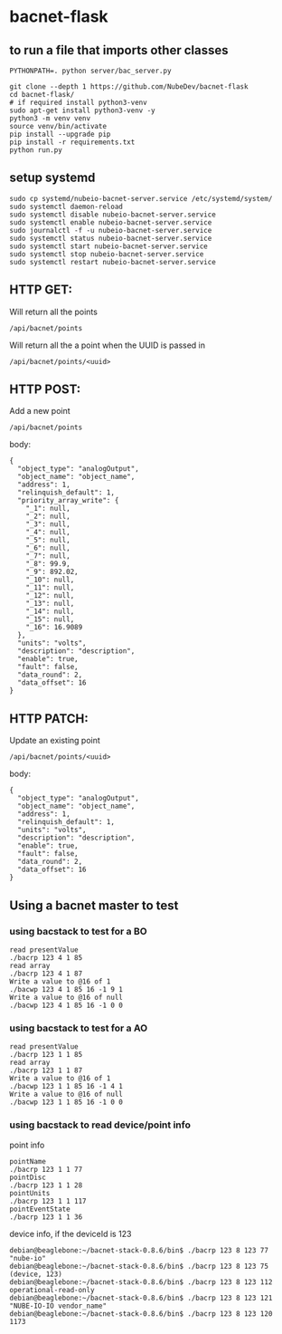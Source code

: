 # bacnet-flask


## to run a file that imports other classes
```
PYTHONPATH=. python server/bac_server.py

```

```
git clone --depth 1 https://github.com/NubeDev/bacnet-flask
cd bacnet-flask/
# if required install python3-venv
sudo apt-get install python3-venv -y
python3 -m venv venv
source venv/bin/activate
pip install --upgrade pip
pip install -r requirements.txt
python run.py
```

## setup systemd

```
sudo cp systemd/nubeio-bacnet-server.service /etc/systemd/system/
sudo systemctl daemon-reload
sudo systemctl disable nubeio-bacnet-server.service
sudo systemctl enable nubeio-bacnet-server.service
sudo journalctl -f -u nubeio-bacnet-server.service
sudo systemctl status nubeio-bacnet-server.service
sudo systemctl start nubeio-bacnet-server.service
sudo systemctl stop nubeio-bacnet-server.service
sudo systemctl restart nubeio-bacnet-server.service
```


## HTTP GET:
Will return all the points
```
/api/bacnet/points
```

Will return all the a point when the UUID is passed in
```
/api/bacnet/points/<uuid>
```





## HTTP POST:
Add a new point
```
/api/bacnet/points
```
body:
```
{
  "object_type": "analogOutput",
  "object_name": "object_name",
  "address": 1,
  "relinquish_default": 1,
  "priority_array_write": {
    "_1": null,
    "_2": null,
    "_3": null,
    "_4": null,
    "_5": null,
    "_6": null,
    "_7": null,
    "_8": 99.9,
    "_9": 892.02,
    "_10": null,
    "_11": null,
    "_12": null,
    "_13": null,
    "_14": null,
    "_15": null,
    "_16": 16.9089
  },
  "units": "volts",
  "description": "description",
  "enable": true,
  "fault": false,
  "data_round": 2,
  "data_offset": 16
}

```



## HTTP PATCH:
Update an existing point
```
/api/bacnet/points/<uuid>
```

body:
```
{
  "object_type": "analogOutput",
  "object_name": "object_name",
  "address": 1,
  "relinquish_default": 1,
  "units": "volts",
  "description": "description",
  "enable": true,
  "fault": false,
  "data_round": 2,
  "data_offset": 16
}

```




## Using a bacnet master to test

### using bacstack to test for a BO
```
read presentValue
./bacrp 123 4 1 85
read array
./bacrp 123 4 1 87
Write a value to @16 of 1
./bacwp 123 4 1 85 16 -1 9 1
Write a value to @16 of null
./bacwp 123 4 1 85 16 -1 0 0
```



### using bacstack to test for a AO
```
read presentValue
./bacrp 123 1 1 85
read array
./bacrp 123 1 1 87
Write a value to @16 of 1
./bacwp 123 1 1 85 16 -1 4 1
Write a value to @16 of null
./bacwp 123 1 1 85 16 -1 0 0
```


### using bacstack to read device/point info

point info
```
pointName
./bacrp 123 1 1 77
pointDisc
./bacrp 123 1 1 28
pointUnits
./bacrp 123 1 1 117
pointEventState
./bacrp 123 1 1 36
```

device info, if the deviceId is 123
```
debian@beaglebone:~/bacnet-stack-0.8.6/bin$ ./bacrp 123 8 123 77
"nube-io"
debian@beaglebone:~/bacnet-stack-0.8.6/bin$ ./bacrp 123 8 123 75
(device, 123)
debian@beaglebone:~/bacnet-stack-0.8.6/bin$ ./bacrp 123 8 123 112
operational-read-only
debian@beaglebone:~/bacnet-stack-0.8.6/bin$ ./bacrp 123 8 123 121
"NUBE-IO-IO vendor_name"
debian@beaglebone:~/bacnet-stack-0.8.6/bin$ ./bacrp 123 8 123 120
1173
```
